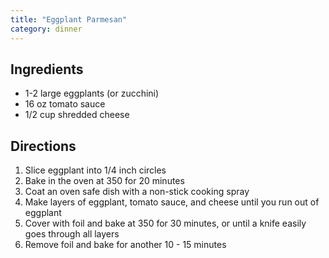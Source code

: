 ```yaml
---
title: "Eggplant Parmesan"
category: dinner
---
```


## Ingredients

- 1-2 large eggplants (or zucchini)
- 16 oz tomato sauce
- 1/2 cup shredded cheese


## Directions
1. Slice eggplant into 1/4 inch circles
2. Bake in the oven at 350 for 20 minutes
3. Coat an oven safe dish with a non-stick cooking spray
4. Make layers of eggplant, tomato sauce, and cheese until you run out of eggplant
5. Cover with foil and bake at 350 for 30 minutes, or until a knife easily goes through all layers
6. Remove foil and bake for another 10 - 15 minutes 
